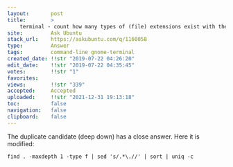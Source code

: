 ```yaml
---
layout:       post
title:        >
    terminal - count how many types of (file) extensions exist with their associated files in current directory
site:         Ask Ubuntu
stack_url:    https://askubuntu.com/q/1160058
type:         Answer
tags:         command-line gnome-terminal
created_date: !!str "2019-07-22 04:26:20"
edit_date:    !!str "2019-07-22 04:35:45"
votes:        !!str "1"
favorites:    
views:        !!str "339"
accepted:     Accepted
uploaded:     !!str "2021-12-31 19:13:18"
toc:          false
navigation:   false
clipboard:    false
---
```


The duplicate candidate (deep down) has a close answer. Here it is modified:

``` 
find . -maxdepth 1 -type f | sed 's/.*\.//' | sort | uniq -c

```
